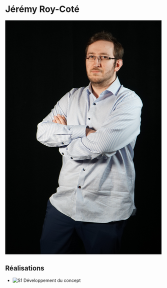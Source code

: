 # Jérémy Roy-Coté

 ![Jérémy_Roy_Coté](../img/jeremy_roy-cote.webp)

 ## Réalisations

 <!-- Une image par semaine de la réalisation dont tu es le plus fier avec une légende -->

* ![S1 Développement du concept](https://fakeimg.pl/400x400?text=Concept)
